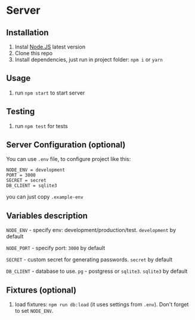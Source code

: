 # Server

## Installation

1. Instal [Node.JS](https://nodejs.org/en/download/package-manager/) latest version
2. Clone this repo
3. Install dependencies, just run in project folder: `npm i` or `yarn`

## Usage

1. run `npm start` to start server

## Testing

1. run `npm test` for tests

## Server Configuration (optional)

You can use `.env` file, to configure project like this:

```
NODE_ENV = development
PORT = 3000
SECRET = secret
DB_CLIENT = sqlite3
```

you can just copy `.example-env`

## Variables description

`NODE_ENV` - specify env: development/production/test. `development` by default

`NODE_PORT` - specify port: `3000` by default

`SECRET` - custom secret for generating passwords. `secret` by default

`DB_CLIENT` - database to use. `pg` - postgress or `sqlite3`. `sqlite3` by default

## Fixtures (optional)

1. load fixtures: `npm run db:load` (it uses settings from `.env`). Don't forget to set `NODE_ENV`.
